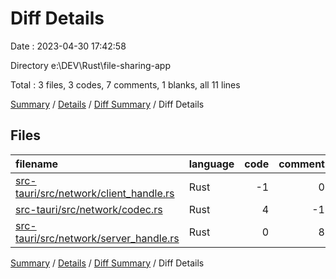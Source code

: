 # Diff Details

Date : 2023-04-30 17:42:58

Directory e:\\DEV\\Rust\\file-sharing-app

Total : 3 files,  3 codes, 7 comments, 1 blanks, all 11 lines

[Summary](results.md) / [Details](details.md) / [Diff Summary](diff.md) / Diff Details

## Files
| filename | language | code | comment | blank | total |
| :--- | :--- | ---: | ---: | ---: | ---: |
| [src-tauri/src/network/client_handle.rs](/src-tauri/src/network/client_handle.rs) | Rust | -1 | 0 | 1 | 0 |
| [src-tauri/src/network/codec.rs](/src-tauri/src/network/codec.rs) | Rust | 4 | -1 | 0 | 3 |
| [src-tauri/src/network/server_handle.rs](/src-tauri/src/network/server_handle.rs) | Rust | 0 | 8 | 0 | 8 |

[Summary](results.md) / [Details](details.md) / [Diff Summary](diff.md) / Diff Details